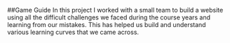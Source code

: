 ##Game Guide
In this project I worked with a small team to build a website using all the difficult challenges we faced during the course years and learning from our mistakes.  This has helped us build and understand various learning curves that we came across.
